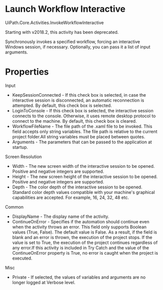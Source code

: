﻿# Launch Workflow Interactive

UiPath.Core.Activities.InvokeWorkflowInteractive

Starting with v2018.2, this activity has been deprecated.

Synchronously invokes a specified workflow, forcing an interactive Windows session, if necessary. Optionally, you can pass it a list of input arguments.

# Properties

Input

* KeepSessionConnected - If this check box is selected, in case the interactive session is disconnected, an automatic reconnection is attempted. By default, this check box is selected.
* LoginToConsole - If this check box is selected, the interactive session connects to the console. Otherwise, it uses remote desktop protocol to connect to the machine. By default, this check box is cleared.
* WorkflowFileName - The file path of the .xaml file to be invoked. This field accepts only string variables. The file path is relative to the current project folder.All string variables must be placed between quotes.
* Arguments - The parameters that can be passed to the application at startup.

Screen Resolution

* Width - The new screen width of the interactive session to be opened. Positive and negative integers are supported.
* Height - The new screen height of the interactive session to be opened. Positive and negative integers are supported.
* Depth - The color depth of the interactive session to be opened. Standard color depth values compatible with your machine's graphical capabilities are accepted. For example, 16, 24, 32, 48 etc.

Common

* DisplayName - The display name of the activity.
* ContinueOnError - Specifies if the automation should continue even when the activity throws an error. This field only supports Boolean values (True, False). The default value is False. As a result, if the field is blank and an error is thrown, the execution of the project stops. If the value is set to True, the execution of the project continues regardless of any error.If this activity is included in Try Catch and the value of the ContinueOnError property is True, no error is caught when the project is executed.

Misc

* Private - If selected, the values of variables and arguments are no longer logged at Verbose level.

